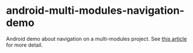 # android-multi-modules-navigation-demo
Android demo about navigation on a multi-modules project. See [this article](https://medium.com/back-market-engineering/how-we-handle-multi-modules-navigation-on-our-android-app-25319e62d219) for more detail.

